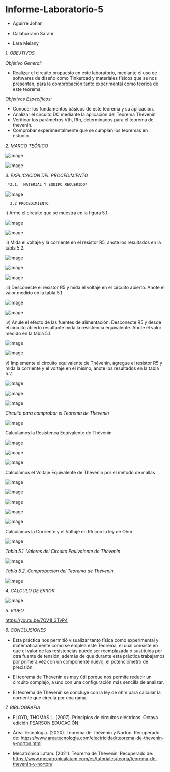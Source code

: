 # Informe-Laboratorio-5
- Aguirre Johan

- Calahorrano Sarahi

- Lara Melany

*1. OBEJTIVOS*

  *Objetivo General:*
  
  - Realizar el circuito propuesto en este laboratorio, mediante el uso de softwares de diseño como Tinkercad y materiales físicos que se nos presentan, para la comprobación tanto experimental como teórica de este teorema.  
  
  *Objetivos Específicos:*
  
  - Conocer los fundamentos básicos de este teorema y su aplicación.
  - Analizar el circuito DC mediante la aplicación del Teorema Thevenin 
  - Verificar los parámetros Vth, Rth, determinados para el teorema de thevenin.
  - Comprobar experimentalmente que se cumplan los teoremas en estudio. 

*2. MARCO TEÓRICO*

![image](https://user-images.githubusercontent.com/105020538/210938201-36c3b2f3-5a12-48aa-a7ee-6ac6a9acff8e.png) 

![image](https://user-images.githubusercontent.com/105020538/210938219-25b6c972-15f4-44b1-b250-9883230cc6e7.png)


*3.	EXPLICACIÓN DEL PROCEDIMIENTO*

     *3.1.  MATERIAL Y EQUIPO REQUERIDO*
     
  ![image](https://user-images.githubusercontent.com/105020538/210938639-ec189bd9-575c-4029-8abe-2998f982a1ef.png)
  
      3.2 PROCEDIMIENTO

i) Arme el circuito que se muestra en la figura 5.1. 

![image](https://user-images.githubusercontent.com/105020538/210938982-b83c361a-a9cb-49fc-a18c-123ca73e3736.png)

![image](https://user-images.githubusercontent.com/105020538/210939030-8c9f6d6f-902b-42f6-8fff-21b641515137.png)

ii) Mida el voltaje y la corriente en el resistor R5, anote los resultados en la tabla 5.2. 

![image](https://user-images.githubusercontent.com/105020538/210939073-9a664e3b-26f0-48c9-b187-c302cfb3cf43.png)

![image](https://user-images.githubusercontent.com/105020538/210939095-db8946b3-976d-4fb3-b1bd-582699cd9dec.png)

![image](https://user-images.githubusercontent.com/105020538/210939115-485db036-7cde-478b-86e6-cafc1d49f7b1.png)

iii) Desconecte el resistor R5 y mida el voltaje en el circuito abierto. Anote el valor medido en la tabla 5.1. 

![image](https://user-images.githubusercontent.com/105020538/210939148-427b5cdd-c143-479a-b61c-99edb2942fd8.png)

![image](https://user-images.githubusercontent.com/105020538/210939175-18d024b3-aeaf-4f98-b024-855d968be845.png)

iv) Anule el efecto de las fuentes de alimentación. Desconecte R5 y desde el circuito abierto resultante mida la resistencia equivalente. Anote el valor medido en la tabla 5.1. 

![image](https://user-images.githubusercontent.com/105020538/210939199-685902a8-cac1-4ee6-8d9a-b3f4d2b36fd3.png)

![image](https://user-images.githubusercontent.com/105020538/210939223-cdaa1aab-3670-44a5-9bee-725abcbf4406.png)

v) Implemente el circuito equivalente de Thévenin, agregue el resistor R5 y mida la corriente y el voltaje en el mismo, anote los resultados en la tabla 5.2. 

![image](https://user-images.githubusercontent.com/105020538/210939251-db054838-f28b-4c60-9b34-ff5407f3d162.png)

![image](https://user-images.githubusercontent.com/105020538/210939271-e2d5d05a-c682-458f-86a2-b095f1c812c5.png)

![image](https://user-images.githubusercontent.com/105020538/210939292-2c6c25fe-460d-43de-b24a-af2c9a97f7b5.png)

*Circuito para comprobar el Teorema de Thévenin*

![image](https://user-images.githubusercontent.com/105020538/210940378-5a19cbf3-3e11-4ebe-9ec7-e95348b2a57f.png)

Calculamos la Resistenca Equivalente de Thévenin

![image](https://user-images.githubusercontent.com/105020538/210940441-61298281-1fe2-4b18-9198-09810eadccf8.png)

![image](https://user-images.githubusercontent.com/105020538/210940468-20d06c89-721b-46ab-b8ed-45a934283a60.png)

![image](https://user-images.githubusercontent.com/105020538/210940507-838a5bb3-d086-4531-9591-813785232b08.png)

Calculamos el Voltaje Equivalente de Thévenin por el método de mallas 

![image](https://user-images.githubusercontent.com/105020538/210940553-c496b031-d445-4328-82ea-4862661e842a.png)

![image](https://user-images.githubusercontent.com/105020538/210940606-1ef0b1ae-195a-4126-a55a-0d62b26cb0ba.png)

![image](https://user-images.githubusercontent.com/105020538/210940635-61a677b8-16b2-4830-b21b-3578b8f1d9fe.png)

![image](https://user-images.githubusercontent.com/105020538/210940656-c36d4c3c-0a3e-4d38-be6b-0baf83ba2ad0.png)

![image](https://user-images.githubusercontent.com/105020538/210940676-9936aa39-6cd5-49aa-b45f-726331104575.png)

Calculamos la Corriente y el Voltaje en R5 con la ley de Ohm

![image](https://user-images.githubusercontent.com/105020538/210940786-b06ea8cd-6214-4090-b379-10890c868c3a.png)


*Tabla 5.1. Valores del Circuito Equivalente de Thévenin*

![image](https://user-images.githubusercontent.com/105020538/210939333-4e5f51ac-ddf5-4304-b408-42e9d3f550b0.png)

*Tabla 5.2. Comprobación del Teorema de Thévenin.*

![image](https://user-images.githubusercontent.com/105020538/210939378-b1a5b57e-e0d0-472a-9283-c394c4f19bb9.png)

*4. CÁLCULO DE ERROR* 

![image](https://user-images.githubusercontent.com/105020538/210939458-4efcf931-8d22-4c07-ae38-539d84c1967c.png)

*5. VIDEO*

https://youtu.be/7QV1l_3TvP4

*6. CONCLUSIONES* 

- Esta práctica nos permitió visualizar tanto física como experimental y matemáticamente como se emplea este Teorema, el cual consiste en que el valor de las resistencias puede ser reemplazada o sustituida por otra fuente de tensión, además de que durante esta práctica trabajamos por primera vez con un componente nuevo, el potenciómetro de precisión. 

- El teorema de Thévenin es muy útil porque nos permite reducir un circuito complejo, a uno con una configuración más sencilla de analizar. 

- El teorema de Thévenin se concluye con la ley de ohm para calcular la corriente que circula por una rama. 

*7. BIBLIOGRAFÍA*

- FLOYD, THOMAS L. (2007). Principios de circuitos eléctricos. Octava edición PEARSON EDUCACIÓN. 

- Área Tecnología. (2020). Teorema de Thévenin y Norton. Recuperado de: https://www.areatecnologia.com/electricidad/teorema-de-thevenin-y-norton.html  

- Mecatrónica Latam. (2021). Teorema de Thévenin. Recuperado de: https://www.mecatronicalatam.com/es/tutoriales/teoria/teorema-de-thevenin-y-norton/
